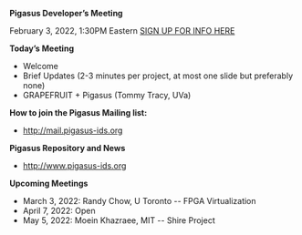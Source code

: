 
**Pigasus Developer’s Meeting**

February 3, 2022, 1:30PM Eastern
[SIGN UP FOR INFO HERE](http://mail.pigasus-ids.org)

**Today’s Meeting**



* Welcome 
* Brief Updates (2-3 minutes per project, at most one slide but preferably none)
* GRAPEFRUIT + Pigasus (Tommy Tracy, UVa)

**How to join the Pigasus Mailing list:**

* http://mail.pigasus-ids.org

**Pigasus Repository and News**

* http://www.pigasus-ids.org

**Upcoming Meetings**

* March 3, 2022: Randy Chow, U Toronto -- FPGA Virtualization
* April 7, 2022: Open
* May 5, 2022: Moein Khazraee, MIT -- Shire Project
